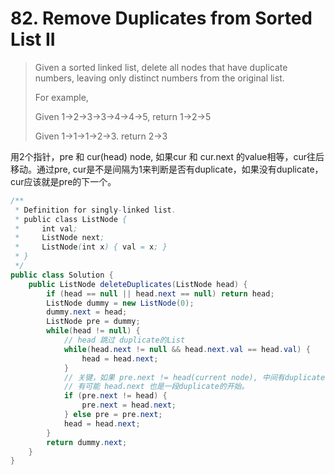 # 82. Remove Duplicates from Sorted List II

> Given a sorted linked list, delete all nodes that have duplicate numbers, leaving only distinct numbers from the original list.
>
> For example,
>
> Given 1-&gt;2-&gt;3-&gt;3-&gt;4-&gt;4-&gt;5, return 1-&gt;2-&gt;5
>
> Given 1-&gt;1-&gt;1-&gt;2-&gt;3. return 2-&gt;3

用2个指针，pre 和 cur\(head\) node, 如果cur 和 cur.next 的value相等，cur往后移动。通过pre, cur是不是间隔为1来判断是否有duplicate，如果没有duplicate，cur应该就是pre的下一个。

```java
/**
 * Definition for singly-linked list.
 * public class ListNode {
 *     int val;
 *     ListNode next;
 *     ListNode(int x) { val = x; }
 * }
 */
public class Solution {
    public ListNode deleteDuplicates(ListNode head) {
        if (head == null || head.next == null) return head;
        ListNode dummy = new ListNode(0);
        dummy.next = head;
        ListNode pre = dummy;
        while(head != null) {
            // head 跳过 duplicate的List
            while(head.next != null && head.next.val == head.val) {
                head = head.next;
            }
            // 关键，如果 pre.next != head(current node), 中间有duplicate，pre.next = head.next后不后移pre
            // 有可能 head.next 也是一段duplicate的开始。
            if (pre.next != head) {
                pre.next = head.next;
            } else pre = pre.next;
            head = head.next;
        }
        return dummy.next;
    }
}
```



